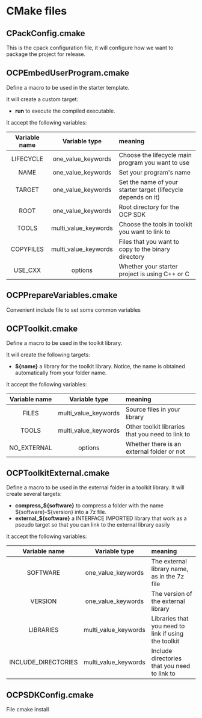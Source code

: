 # CMake files

## CPackConfig.cmake

This is the cpack configuration file, it will configure how we want to package the project for release.

## OCPEmbedUserProgram.cmake

Define a macro to be used in the starter template.

It will create a custom target:

- **run** to execute the compiled executable.

It accept the following variables:

| Variable name |    Variable type     | meaning                                                       |
| :-----------: | :------------------: | :------------------------------------------------------------ |
|   LIFECYCLE   |  one_value_keywords  | Choose the lifecycle main program you want to use             |
|     NAME      |  one_value_keywords  | Set your program's name                                       |
|    TARGET     |  one_value_keywords  | Set the name of your starter target (lifecycle depends on it) |
|     ROOT      |  one_value_keywords  | Root directory for the OCP SDK                                |
|     TOOLS     | multi_value_keywords | Choose the tools in toolkit you want to link to               |
|   COPYFILES   | multi_value_keywords | Files that you want to copy to the binary directory           |
|    USE_CXX    |       options        | Whether your starter project is using C++ or C                |

## OCPPrepareVariables.cmake

Convenient include file to set some common variables

## OCPToolkit.cmake

Define a macro to be used in the toolkit library.

It will create the following targets:

- **\${name}** a library for the toolkit library. Notice, the name is obtained automatically from your folder name.

It accept the following variables:

| Variable name |    Variable type     | meaning                                          |
| :-----------: | :------------------: | :----------------------------------------------- |
|     FILES     | multi_value_keywords | Source files in your library                     |
|     TOOLS     | multi_value_keywords | Other toolkit libraries that you need to link to |
|  NO_EXTERNAL  |       options        | Whether there is an external folder or not       |

## OCPToolkitExternal.cmake

Define a macro to be used in the external folder in a toolkit library. It will create several targets:

- **compress\_\${software}** to compress a folder with the name \${software}-\${version} into a 7z file.
- **external\_\${software}** a INTERFACE IMPORTED library that work as a pseudo target so that you can link to the external library easily

It accept the following variables:

|    Variable name    |    Variable type     | meaning                                              |
| :-----------------: | :------------------: | :--------------------------------------------------- |
|      SOFTWARE       |  one_value_keywords  | The external library name, as in the 7z file         |
|       VERSION       |  one_value_keywords  | The version of the external library                  |
|      LIBRARIES      | multi_value_keywords | Libraries that you need to link if using the toolkit |
| INCLUDE_DIRECTORIES | multi_value_keywords | Include directories that you need to link to         |

## OCPSDKConfig.cmake

File cmake install

